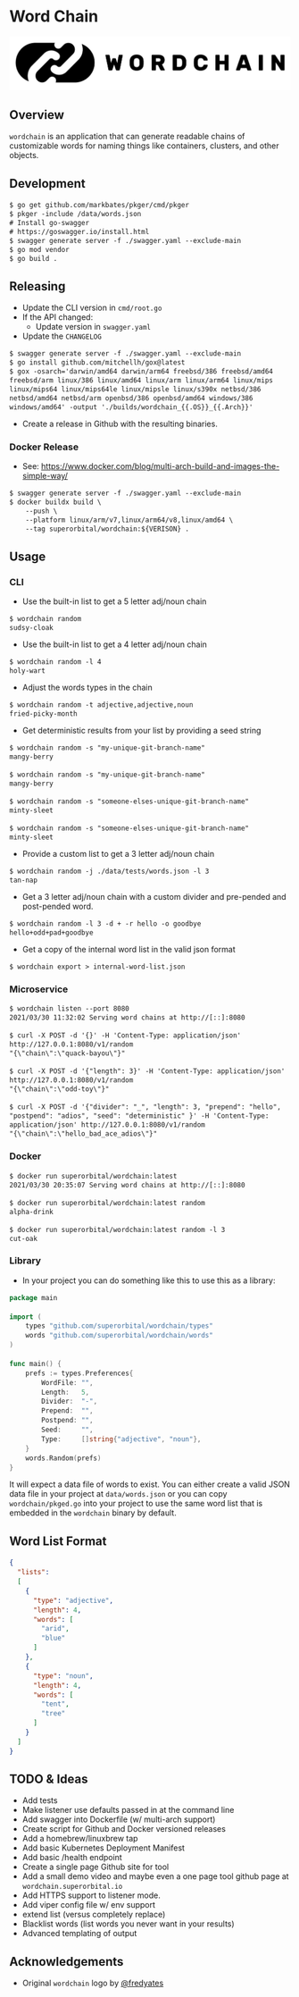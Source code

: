 # Word Chain

![wordchain](./images/wordchain-black_on_white_cropped.png)

## Overview

`wordchain` is an application that can generate readable chains of customizable words for naming things like containers, clusters, and other objects.

## Development

```shell
$ go get github.com/markbates/pkger/cmd/pkger
$ pkger -include /data/words.json
# Install go-swagger
# https://goswagger.io/install.html
$ swagger generate server -f ./swagger.yaml --exclude-main
$ go mod vendor
$ go build .
```

## Releasing

* Update the CLI version in `cmd/root.go`
* If the API changed:
  * Update version in `swagger.yaml`
* Update the `CHANGELOG`

```shell
$ swagger generate server -f ./swagger.yaml --exclude-main
$ go install github.com/mitchellh/gox@latest
$ gox -osarch='darwin/amd64 darwin/arm64 freebsd/386 freebsd/amd64 freebsd/arm linux/386 linux/amd64 linux/arm linux/arm64 linux/mips linux/mips64 linux/mips64le linux/mipsle linux/s390x netbsd/386 netbsd/amd64 netbsd/arm openbsd/386 openbsd/amd64 windows/386 windows/amd64' -output './builds/wordchain_{{.OS}}_{{.Arch}}'
```

* Create a release in Github with the resulting binaries.

### Docker Release

* See: https://www.docker.com/blog/multi-arch-build-and-images-the-simple-way/

```shell
$ swagger generate server -f ./swagger.yaml --exclude-main
$ docker buildx build \
    --push \
    --platform linux/arm/v7,linux/arm64/v8,linux/amd64 \
    --tag superorbital/wordchain:${VERISON} .
```

## Usage

### CLI

* Use the built-in list to get a 5 letter adj/noun chain

```shell
$ wordchain random
sudsy-cloak
```

* Use the built-in list to get a 4 letter adj/noun chain

```shell
$ wordchain random -l 4
holy-wart
```

* Adjust the words types in the chain

```shell
$ wordchain random -t adjective,adjective,noun
fried-picky-month
```

* Get deterministic results from your list by providing a seed string

```shell
$ wordchain random -s "my-unique-git-branch-name"
mangy-berry

$ wordchain random -s "my-unique-git-branch-name"
mangy-berry

$ wordchain random -s "someone-elses-unique-git-branch-name"
minty-sleet

$ wordchain random -s "someone-elses-unique-git-branch-name"
minty-sleet
```

* Provide a custom list to get a 3 letter adj/noun chain

```shell
$ wordchain random -j ./data/tests/words.json -l 3
tan-nap
```

* Get a 3 letter adj/noun chain with a custom divider and pre-pended and post-pended word.

```shell
$ wordchain random -l 3 -d + -r hello -o goodbye
hello+odd+pad+goodbye
```

* Get a copy of the internal word list in the valid json format

```shell
$ wordchain export > internal-word-list.json
```

### Microservice

```shell
$ wordchain listen --port 8080
2021/03/30 11:32:02 Serving word chains at http://[::]:8080

$ curl -X POST -d '{}' -H 'Content-Type: application/json' http://127.0.0.1:8080/v1/random
"{\"chain\":\"quack-bayou\"}"

$ curl -X POST -d '{"length": 3}' -H 'Content-Type: application/json' http://127.0.0.1:8080/v1/random
"{\"chain\":\"odd-toy\"}"

$ curl -X POST -d '{"divider": "_", "length": 3, "prepend": "hello", "postpend": "adios", "seed": "deterministic" }' -H 'Content-Type: application/json' http://127.0.0.1:8080/v1/random
"{\"chain\":\"hello_bad_ace_adios\"}"
```

### Docker

```shell
$ docker run superorbital/wordchain:latest
2021/03/30 20:35:07 Serving word chains at http://[::]:8080

$ docker run superorbital/wordchain:latest random
alpha-drink

$ docker run superorbital/wordchain:latest random -l 3
cut-oak
```

### Library

* In your project you can do something like this to use this as a library:

```go
package main

import (
	types "github.com/superorbital/wordchain/types"
	words "github.com/superorbital/wordchain/words"
)

func main() {
	prefs := types.Preferences{
		WordFile: "",
		Length:   5,
		Divider:  "-",
		Prepend:  "",
		Postpend: "",
		Seed:     "",
		Type:     []string{"adjective", "noun"},
	}
	words.Random(prefs)
}
```

It will expect a data file of words to exist. You can either create a valid JSON data file in your project at `data/words.json` or you can copy `wordchain/pkged.go` into your project to use the same word list that is embedded in the `wordchain` binary by default.

## Word List Format

```json
{
  "lists":
  [
    {
      "type": "adjective",
      "length": 4,
      "words": [
        "arid",
        "blue"
      ]
    },
    {
      "type": "noun",
      "length": 4,
      "words": [
        "tent",
        "tree"
      ]
    }
  ]
}
```

## TODO & Ideas

* Add tests
* Make listener use defaults passed in at the command line
* Add swagger into Dockerfile (w/ multi-arch support)
* Create script for Github and Docker versioned releases
* Add a homebrew/linuxbrew tap
* Add basic Kubernetes Deployment Manifest
* Add basic /health endpoint
* Create a single page Github site for tool
* Add a small demo video and maybe even a one page tool github page at `wordchain.superorbital.io`
* Add HTTPS support to listener mode.
* Add viper config file w/ env support
* extend list (versus completely replace)
* Blacklist words (list words you never want in your results)
* Advanced templating of output

## Acknowledgements

* Original `wordchain` logo by [@fredyates](https://github.com/fredyates)
